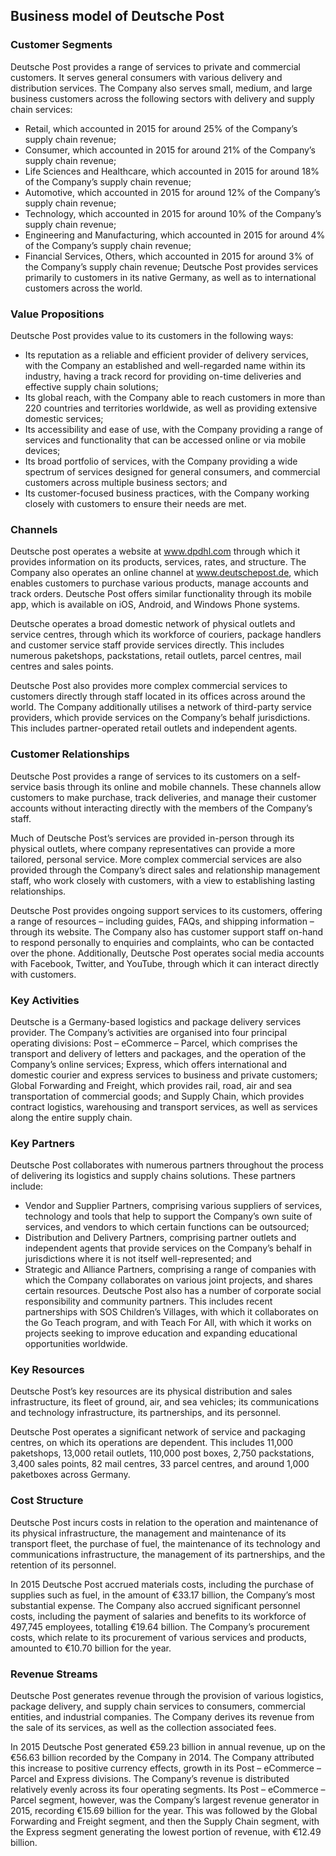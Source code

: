 Business model of Deutsche Post
-------------------------------

 ### Customer Segments

 Deutsche Post provides a range of services to private and commercial customers. It serves general consumers with various delivery and distribution services. The Company also serves small, medium, and large business customers across the following sectors with delivery and supply chain services:

  * Retail, which accounted in 2015 for around 25% of the Company’s supply chain revenue;
 * Consumer, which accounted in 2015 for around 21% of the Company’s supply chain revenue;
 * Life Sciences and Healthcare, which accounted in 2015 for around 18% of the Company’s supply chain revenue;
 * Automotive, which accounted in 2015 for around 12% of the Company’s supply chain revenue;
 * Technology, which accounted in 2015 for around 10% of the Company’s supply chain revenue;
 * Engineering and Manufacturing, which accounted in 2015 for around 4% of the Company’s supply chain revenue;
 * Financial Services, Others, which accounted in 2015 for around 3% of the Company’s supply chain revenue;
  Deutsche Post provides services primarily to customers in its native Germany, as well as to international customers across the world.

 ### Value Propositions

 Deutsche Post provides value to its customers in the following ways:

  * Its reputation as a reliable and efficient provider of delivery services, with the Company an established and well-regarded name within its industry, having a track record for providing on-time deliveries and effective supply chain solutions;
 * Its global reach, with the Company able to reach customers in more than 220 countries and territories worldwide, as well as providing extensive domestic services;
 * Its accessibility and ease of use, with the Company providing a range of services and functionality that can be accessed online or via mobile devices;
 * Its broad portfolio of services, with the Company providing a wide spectrum of services designed for general consumers, and commercial customers across multiple business sectors; and
 * Its customer-focused business practices, with the Company working closely with customers to ensure their needs are met.
  ### Channels

 Deutsche post operates a website at www.dpdhl.com through which it provides information on its products, services, rates, and structure. The Company also operates an online channel at www.deutschepost.de, which enables customers to purchase various products, manage accounts and track orders. Deutsche Post offers similar functionality through its mobile app, which is available on iOS, Android, and Windows Phone systems.

 Deutsche operates a broad domestic network of physical outlets and service centres, through which its workforce of couriers, package handlers and customer service staff provide services directly. This includes numerous paketshops, packstations, retail outlets, parcel centres, mail centres and sales points.

 Deutsche Post also provides more complex commercial services to customers directly through staff located in its offices across around the world. The Company additionally utilises a network of third-party service providers, which provide services on the Company’s behalf jurisdictions. This includes partner-operated retail outlets and independent agents.

 ### Customer Relationships

 Deutsche Post provides a range of services to its customers on a self-service basis through its online and mobile channels. These channels allow customers to make purchase, track deliveries, and manage their customer accounts without interacting directly with the members of the Company’s staff.

 Much of Deutsche Post’s services are provided in-person through its physical outlets, where company representatives can provide a more tailored, personal service. More complex commercial services are also provided through the Company’s direct sales and relationship management staff, who work closely with customers, with a view to establishing lasting relationships.

 Deutsche Post provides ongoing support services to its customers, offering a range of resources – including guides, FAQs, and shipping information – through its website. The Company also has customer support staff on-hand to respond personally to enquiries and complaints, who can be contacted over the phone. Additionally, Deutsche Post operates social media accounts with Facebook, Twitter, and YouTube, through which it can interact directly with customers.

 ### Key Activities

 Deutsche is a Germany-based logistics and package delivery services provider. The Company’s activities are organised into four principal operating divisions: Post – eCommerce – Parcel, which comprises the transport and delivery of letters and packages, and the operation of the Company’s online services; Express, which offers international and domestic courier and express services to business and private customers; Global Forwarding and Freight, which provides rail, road, air and sea transportation of commercial goods; and Supply Chain, which provides contract logistics, warehousing and transport services, as well as services along the entire supply chain.

 ### Key Partners

 Deutsche Post collaborates with numerous partners throughout the process of delivering its logistics and supply chains solutions. These partners include:

  * Vendor and Supplier Partners, comprising various suppliers of services, technology and tools that help to support the Company’s own suite of services, and vendors to which certain functions can be outsourced;
 * Distribution and Delivery Partners, comprising partner outlets and independent agents that provide services on the Company’s behalf in jurisdictions where it is not itself well-represented; and
 * Strategic and Alliance Partners, comprising a range of companies with which the Company collaborates on various joint projects, and shares certain resources.
  Deutsche Post also has a number of corporate social responsibility and community partners. This includes recent partnerships with SOS Children’s Villages, with which it collaborates on the Go Teach program, and with Teach For All, with which it works on projects seeking to improve education and expanding educational opportunities worldwide.

 ### Key Resources

 Deutsche Post’s key resources are its physical distribution and sales infrastructure, its fleet of ground, air, and sea vehicles; its communications and technology infrastructure, its partnerships, and its personnel.

 Deutsche Post operates a significant network of service and packaging centres, on which its operations are dependent. This includes 11,000 paketshops, 13,000 retail outlets, 110,000 post boxes, 2,750 packstations, 3,400 sales points, 82 mail centres, 33 parcel centres, and around 1,000 paketboxes across Germany.

 ### Cost Structure

 Deutsche Post incurs costs in relation to the operation and maintenance of its physical infrastructure, the management and maintenance of its transport fleet, the purchase of fuel, the maintenance of its technology and communications infrastructure, the management of its partnerships, and the retention of its personnel.

 In 2015 Deutsche Post accrued materials costs, including the purchase of supplies such as fuel, in the amount of €33.17 billion, the Company’s most substantial expense. The Company also accrued significant personnel costs, including the payment of salaries and benefits to its workforce of 497,745 employees, totalling €19.64 billion. The Company’s procurement costs, which relate to its procurement of various services and products, amounted to €10.70 billion for the year.

 ### Revenue Streams

 Deutsche Post generates revenue through the provision of various logistics, package delivery, and supply chain services to consumers, commercial entities, and industrial companies. The Company derives its revenue from the sale of its services, as well as the collection associated fees.

 In 2015 Deutsche Post generated €59.23 billion in annual revenue, up on the €56.63 billion recorded by the Company in 2014. The Company attributed this increase to positive currency effects, growth in its Post – eCommerce – Parcel and Express divisions. The Company’s revenue is distributed relatively evenly across its four operating segments. Its Post – eCommerce – Parcel segment, however, was the Company’s largest revenue generator in 2015, recording €15.69 billion for the year. This was followed by the Global Forwarding and Freight segment, and then the Supply Chain segment, with the Express segment generating the lowest portion of revenue, with €12.49 billion.